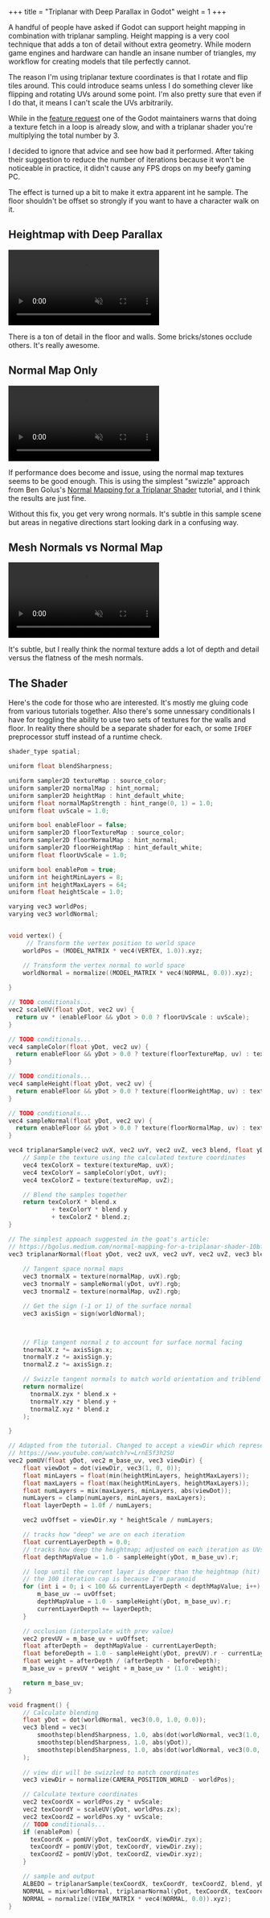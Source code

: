 +++
title = "Triplanar with Deep Parallax in Godot"
weight = 1
+++

A handful of people have asked if Godot can support height mapping in
combination with triplanar sampling. Height mapping is a very cool technique
that adds a ton of detail without extra geometry. While modern game engines and
hardware can handle an insane number of triangles, my workflow for creating
models that tile perfectly cannot.

The reason I'm using triplanar texture coordinates is that I rotate and flip
tiles around. This could introduce seams unless I do something clever like
flipping and rotating UVs around some point. I'm also pretty sure that even if I
do that, it means I can't scale the UVs arbitrarily.

While in the [feature
request](https://github.com/godotengine/godot-proposals/issues/5530) one of the
Godot maintainers warns that doing a texture fetch in a loop is already slow,
and with a triplanar shader you're multiplying the total number by 3.

I decided to ignore that advice and see how bad it performed. After taking their
suggestion to reduce the number of iterations because it won't be noticeable in
practice, it didn't cause any FPS drops on my beefy gaming PC.

The effect is turned up a bit to make it extra apparent int he sample. The floor
shouldn't be offset so strongly if you want to have a character walk on it.

## Heightmap with Deep Parallax

<video src="pom.webm" autoplay muted loop></video>

There is a ton of detail in the floor and walls. Some bricks/stones occlude
others. It's really awesome.

## Normal Map Only

<video src="norm.webm" autoplay muted loop></video>

If performance does become and issue, using the normal map textures seems to be
good enough. This is using the simplest "swizzle" approach from Ben Golus's
[Normal Mapping for a Triplanar
Shader](https://bgolus.medium.com/normal-mapping-for-a-triplanar-shader-10bf39dca05a)
tutorial, and I think the results are just fine.

Without this fix, you get very wrong normals. It's subtle in this sample scene
but areas in negative directions start looking dark in a confusing way.

## Mesh Normals vs Normal Map

<video src="normcompare.webm" autoplay muted loop></video>

It's subtle, but I really think the normal texture adds a lot of depth and
detail versus the flatness of the mesh normals.

## The Shader

Here's the code for those who are interested. It's mostly me gluing code from
various tutorials together. Also there's some unnessary conditionals I have for
toggling the ability to use two sets of textures for the walls and floor. In
reality there should be a separate shader for each, or some `IFDEF` preprocessor
stuff instead of a runtime check.

```c
shader_type spatial;

uniform float blendSharpness; 

uniform sampler2D textureMap : source_color;
uniform sampler2D normalMap : hint_normal;
uniform sampler2D heightMap : hint_default_white;
uniform float normalMapStrength : hint_range(0, 1) = 1.0;
uniform float uvScale = 1.0;

uniform bool enableFloor = false;
uniform sampler2D floorTextureMap : source_color;
uniform sampler2D floorNormalMap : hint_normal;
uniform sampler2D floorHeightMap : hint_default_white;
uniform float floorUvScale = 1.0;

uniform bool enablePom = true;
uniform int heightMinLayers = 8;
uniform int heightMaxLayers = 64;
uniform float heightScale = 1.0;

varying vec3 worldPos;
varying vec3 worldNormal;


void vertex() {
	 // Transform the vertex position to world space
    worldPos = (MODEL_MATRIX * vec4(VERTEX, 1.0)).xyz;

    // Transform the vertex normal to world space
    worldNormal = normalize((MODEL_MATRIX * vec4(NORMAL, 0.0)).xyz);
    
}

// TODO conditionals...
vec2 scaleUV(float yDot, vec2 uv) {
  return uv * (enableFloor && yDot > 0.0 ? floorUvScale : uvScale);
}

// TODO conditionals...
vec4 sampleColor(float yDot, vec2 uv) {
  return enableFloor && yDot > 0.0 ? texture(floorTextureMap, uv) : texture(textureMap, uv);
}

// TODO conditionals...
vec4 sampleHeight(float yDot, vec2 uv) {
  return enableFloor && yDot > 0.0 ? texture(floorHeightMap, uv) : texture(heightMap, uv);
}

// TODO conditionals...
vec4 sampleNormal(float yDot, vec2 uv) {
  return enableFloor && yDot > 0.0 ? texture(floorNormalMap, uv) : texture(normalMap, uv);
}

vec4 triplanarSample(vec2 uvX, vec2 uvY, vec2 uvZ, vec3 blend, float yDot) {
    // Sample the texture using the calculated texture coordinates
    vec4 texColorX = texture(textureMap, uvX);
    vec4 texColorY = sampleColor(yDot, uvY);
    vec4 texColorZ = texture(textureMap, uvZ);

    // Blend the samples together
    return texColorX * blend.x
            + texColorY * blend.y
            + texColorZ * blend.z;
}

// The simplest appoach suggested in the goat's article:
// https://bgolus.medium.com/normal-mapping-for-a-triplanar-shader-10bf39dca05a
vec3 triplanarNormal(float yDot, vec2 uvX, vec2 uvY, vec2 uvZ, vec3 blend) {
	
    // Tangent space normal maps
    vec3 tnormalX = texture(normalMap, uvX).rgb;
    vec3 tnormalY = sampleNormal(yDot, uvY).rgb;
    vec3 tnormalZ = texture(normalMap, uvZ).rgb;

    // Get the sign (-1 or 1) of the surface normal
    vec3 axisSign = sign(worldNormal);



    // Flip tangent normal z to account for surface normal facing
    tnormalX.z *= axisSign.x;
    tnormalY.z *= axisSign.y;
    tnormalZ.z *= axisSign.z;

    // Swizzle tangent normals to match world orientation and triblend
    return normalize(
      tnormalX.zyx * blend.x +
      tnormalY.xzy * blend.y +
      tnormalZ.xyz * blend.z
    );

}

// Adapted from the tutorial. Changed to accept a viewDir which represents each plane.
// https://www.youtube.com/watch?v=LrnE5f3h2SU 
vec2 pomUV(float yDot, vec2 m_base_uv, vec3 viewDir) {
    float viewDot = dot(viewDir, vec3(1, 0, 0));
    float minLayers = float(min(heightMinLayers, heightMaxLayers));
    float maxLayers = float(max(heightMinLayers, heightMaxLayers));
    float numLayers = mix(maxLayers, minLayers, abs(viewDot));
    numLayers = clamp(numLayers, minLayers, maxLayers);
    float layerDepth = 1.0f / numLayers;

    vec2 uvOffset = viewDir.xy * heightScale / numLayers;

    // tracks how "deep" we are on each iteration
    float currentLayerDepth = 0.0;
    // tracks how deep the heightmap; adjusted on each iteration as UVs shift
    float depthMapValue = 1.0 - sampleHeight(yDot, m_base_uv).r;

    // loop until the current layer is deeper than the heightmap (hit)
    // the 100 iteration cap is because I'm paranoid
    for (int i = 0; i < 100 && currentLayerDepth < depthMapValue; i++) {
        m_base_uv -= uvOffset;
        depthMapValue = 1.0 - sampleHeight(yDot, m_base_uv).r;
        currentLayerDepth += layerDepth;
    }

    // occlusion (interpolate with prev value)
    vec2 prevUV = m_base_uv + uvOffset;
    float afterDepth =  depthMapValue - currentLayerDepth;
    float beforeDepth = 1.0 - sampleHeight(yDot, prevUV).r - currentLayerDepth + layerDepth;
    float weight = afterDepth / (afterDepth - beforeDepth);
    m_base_uv = prevUV * weight + m_base_uv * (1.0 - weight);

    return m_base_uv;
}

void fragment() {
    // Calculate blending
    float yDot = dot(worldNormal, vec3(0.0, 1.0, 0.0));
    vec3 blend = vec3(
        smoothstep(blendSharpness, 1.0, abs(dot(worldNormal, vec3(1.0, 0.0, 0.0)))),
        smoothstep(blendSharpness, 1.0, abs(yDot)),
        smoothstep(blendSharpness, 1.0, abs(dot(worldNormal, vec3(0.0, 0.0, 1.0))))
    );
    
    // view dir will be swizzled to match coordinates
    vec3 viewDir = normalize(CAMERA_POSITION_WORLD - worldPos);

    // Calculate texture coordinates
    vec2 texCoordX = worldPos.zy * uvScale;
    vec2 texCoordY = scaleUV(yDot, worldPos.zx);
    vec2 texCoordZ = worldPos.xy * uvScale;
    // TODO conditionals...
    if (enablePom) {
      texCoordX = pomUV(yDot, texCoordX, viewDir.zyx);
      texCoordY = pomUV(yDot, texCoordY, viewDir.zxy);
      texCoordZ = pomUV(yDot, texCoordZ, viewDir.xyz);
    }

    // sample and output
    ALBEDO = triplanarSample(texCoordX, texCoordY, texCoordZ, blend, yDot).rgb;
    NORMAL = mix(worldNormal, triplanarNormal(yDot, texCoordX, texCoordY, texCoordZ, blend), normalMapStrength); 
    NORMAL = normalize((VIEW_MATRIX * vec4(NORMAL, 0.0)).xyz);
}
```
